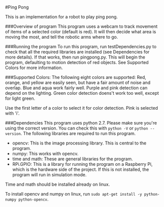 #Ping Pong

This is an implementation for a robot to play ping pong.
 
###Overview of program
This program uses a webcam to track movement of items of a selected color (default is red). It will then decide what area is moving the most, and tell the robotic arms where to go.

###Running the program
To run this program, run testDependencies.py to check that all the required libraries are installed (see Dependencies for more details). If that works, then run pingpong.py. This will begin the program, defaulting to motion detection of red objects. See Supported Colors for more information. 

 
###Supported Colors:
The following eight colors are supported:
Red, orange, and yellow are easily seen, but have a fair amount of noise and overlap.
Blue and aqua work fairly well.
Purple and pink detection can depend on the lighting.
Green color detection doens't work too well, except for light green.

Use the first letter of a color to select it for color detection. Pink is selected with 'i'.


###Dependencies
This program uses python 2.7. Please make sure you're using the correct version. You can check this with `python -V` or `python --version`.
The following libraries are required to run this program.
 - opencv: This is the image processing library. This is central to the program.
 - numpy: This works with opencv.
 - time and math: These are general libraries for the program.
 - RPi.GPIO: This is a library for running the program on a Raspberry Pi, which is the hardware side of the project. If this is not installed, the program will run in simulation mode.

Time and math should be installed already on linux.

To install opencv and numpy on linux, run `sudo apt-get install -y python-numpy python-opencv`.
